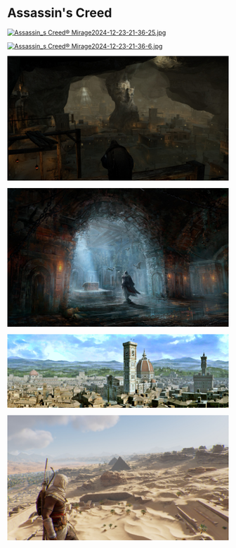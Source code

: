 # Assassin's Creed

<a href="Assassin_s Creed® Mirage2024-12-23-21-36-25.jpg"><img alt="Assassin_s Creed® Mirage2024-12-23-21-36-25.jpg" src="Assassin_s Creed® Mirage2024-12-23-21-36-25.jpg"></a>

<a href="Assassin_s Creed® Mirage2024-12-23-21-36-6.jpg"><img alt="Assassin_s Creed® Mirage2024-12-23-21-36-6.jpg" src="Assassin_s Creed® Mirage2024-12-23-21-36-6.jpg"></a>

<a href="Ezio2.jpg"><img alt="Ezio2.jpg" src="Ezio2.jpg"></a>

<a href="Ezio3.jpg"><img alt="Ezio3.jpg" src="Ezio3.jpg"></a>

<a href="Florence.jpg"><img alt="Florence.jpg" src="Florence.jpg"></a>

<a href="wallhaven-yqmjjd.jpg"><img alt="wallhaven-yqmjjd.jpg" src="wallhaven-yqmjjd.jpg"></a>
